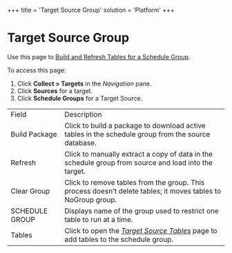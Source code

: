 +++
title = 'Target Source Group'
solution = 'Platform'
+++

# Target Source Group

<div class="use">

Use this page to [Build and Refresh Tables for a Schedule
Group](../Use_Cases/Build_and_Refresh_Tables_for_a_Schedule_Group).

</div>

To access this page:

1.  Click <span style="font-weight: bold;">Collect \> Targets</span> in
    the <span style="font-style: italic;">Navigation</span> pane.
2.  Click <span style="font-weight: bold;">Sources</span> for a target.
3.  Click <span style="font-weight: bold;">Schedule Groups</span> for a
    Target
Source.

|                |                                                                                                                                                       |
| -------------- | ----------------------------------------------------------------------------------------------------------------------------------------------------- |
| Field          | Description                                                                                                                                           |
| Build Package  | Click to build a package to download active tables in the schedule group from the source database.                                                    |
| Refresh        | Click to manually extract a copy of data in the schedule group from source and load into the target.                                                  |
| Clear Group    | Click to remove tables from the group. This process doesn’t delete tables; it moves tables to NoGroup group.                                          |
| SCHEDULE GROUP | Displays name of the group used to restrict one table to run at a time.                                                                               |
| Tables         | Click to open the <span style="font-style: italic;">[Target Source Tables](Target_Source_Tables)</span> page to add tables to the schedule group. |
